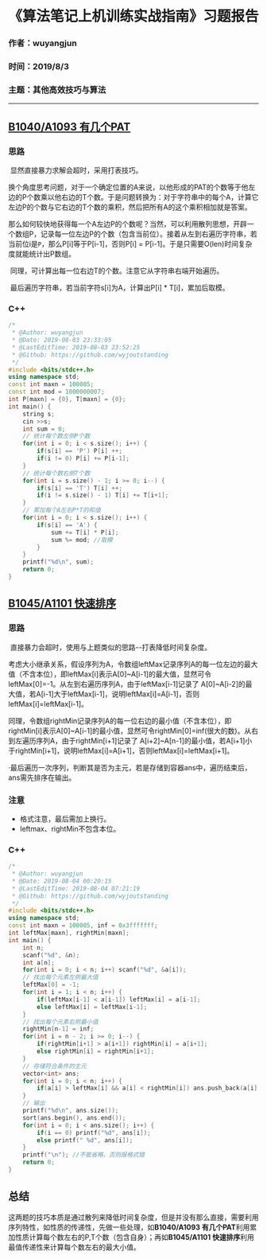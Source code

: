 # 《算法笔记上机训练实战指南》习题报告

### 作者：wuyangjun

### 时间：2019/8/3

### 主题：其他高效技巧与算法

---

## [B1040/A1093 有几个PAT](https://pintia.cn/problem-sets/994805260223102976/problems/994805282389999616)

### 思路

​		显然直接暴力求解会超时，采用打表技巧。

​		换个角度思考问题，对于一个确定位置的A来说，以他形成的PAT的个数等于他左边的P个数乘以他右边的T个数。于是问题转换为：对于字符串中的每个A，计算它左边P的个数与它右边的T个数的乘积，然后把所有A的这个乘积相加就是答案。

​		那么如何较快地获得每一个A左边P的个数呢？当然，可以利用散列思想，开辟一个数组P，记录每一位左边P的个数（包含当前位）。接着从左到右遍历字符串，若当前位i是`P`，那么P[i]等于P[i-1]，否则P[i] = P[i-1]。于是只需要O(len)时间复杂度就能统计出P数组。

​		同理，可计算出每一位右边T的个数。注意它从字符串右端开始遍历。

​		最后遍历字符串，若当前字符s[i]为A，计算出P[i] * T[i]，累加后取模。

### C++

```c++
/*
 * @Author: wuyangjun
 * @Date: 2019-08-03 23:33:05
 * @LastEditTime: 2019-08-03 23:52:25
 * @Github: https://github.com/wyjoutstanding
 */
#include <bits/stdc++.h>
using namespace std;
const int maxn = 100005;
const int mod = 1000000007;
int P[maxn] = {0}, T[maxn] = {0};
int main() {
    string s;
    cin >>s;
    int sum = 0;
    // 统计每个数左侧P个数
    for(int i = 0; i < s.size(); i++) {
        if(s[i] == 'P') P[i] ++;
        if(i != 0) P[i] += P[i-1];
    }
    // 统计每个数右侧T个数
    for(int i = s.size() - 1; i >= 0; i--) {
        if(s[i] == 'T') T[i] ++;
        if(i != s.size() - 1) T[i] += T[i+1];
    }
    // 累加每个A左右P*T的和值
    for(int i = 0; i < s.size(); i++) {
        if(s[i] == 'A') {
            sum += T[i] * P[i];
            sum %= mod; //取模
        }
    }
    printf("%d\n", sum);
    return 0;
}
```



## [B1045/A1101 快速排序](https://pintia.cn/problem-sets/994805260223102976/problems/994805278589960192)

### 思路

​		直接暴力会超时，使用与上题类似的思路--打表降低时间复杂度。

​		考虑大小继承关系，假设序列为A，令数组leftMax记录序列A的每一位左边的最大值（不含本位），即leftMax[i]表示A[0]~A[i-1]的最大值，显然可令leftMax[0]=-1。从左到右遍历序列A，由于leftMax[i-1]记录了 A[0]~A[i-2]的最大值，若A[i-1]大于leftMax[i-1]，说明leftMax[i]=A[i-1]，否则leftMax[i]=leftMax[i-1]。

​		同理，令数组rightMin记录序列A的每一位右边的最小值（不含本位），即rightMin[i]表示A[0]~A[i-1]的最小值，显然可令rightMin[0]=inf(很大的数)。从右到左遍历序列A，由于rightMin[i+1]记录了 A[i+2]~A[n-1]的最小值，若A[i+1]小于rightMin[i+1]，说明leftMax[i]=A[i+1]，否则leftMax[i]=leftMax[i+1]。

​		·最后遍历一次序列，判断其是否为主元，若是存储到容器ans中，遍历结束后，ans需先排序在输出。

### 注意

+ 格式注意，最后需加上换行。
+ leftmax、rightMin不包含本位。

### C++

```c++
/*
 * @Author: wuyangjun
 * @Date: 2019-08-04 00:20:15
 * @LastEditTime: 2019-08-04 07:21:19
 * @Github: https://github.com/wyjoutstanding
 */
#include <bits/stdc++.h>
using namespace std;
const int maxn = 100005, inf = 0x3fffffff;
int leftMax[maxn], rightMin[maxn];
int main() {
    int n;
    scanf("%d", &n);
    int a[n];
    for(int i = 0; i < n; i++) scanf("%d", &a[i]);
    // 找出每个元素左侧最大值
    leftMax[0] = -1;
    for(int i = 1; i < n; i++) {
        if(leftMax[i-1] < a[i-1]) leftMax[i] = a[i-1];
        else leftMax[i] = leftMax[i-1];
    }
    // 找出每个元素右侧最小值
    rightMin[n-1] = inf;
    for(int i = n - 2; i >= 0; i--) {
        if(rightMin[i+1] > a[i+1]) rightMin[i] = a[i+1];
        else rightMin[i] = rightMin[i+1];
    }
    // 存储符合条件的主元
    vector<int> ans;
    for(int i = 0; i < n; i++) {
        if(a[i] > leftMax[i] && a[i] < rightMin[i]) ans.push_back(a[i]);
    }
    // 输出
    printf("%d\n", ans.size());
    sort(ans.begin(), ans.end());
    for(int i = 0; i < ans.size(); i++) {
        if(i == 0) printf("%d", ans[i]);
        else printf(" %d", ans[i]);
    }
    printf("\n"); //不能省略，否则报格式错
    return 0;
}
```



## 总结

​		这两题的技巧本质是通过散列来降低时间复杂度，但是并没有那么直接，需要利用序列特性，如性质的传递性，先做一些处理，如**B1040/A1093 有几个PAT**利用累加性质计算每个数左右的P,T个数（包含自身）；再如**B1045/A1101 快速排序**利用最值传递性来计算每个数左右的最大小值。